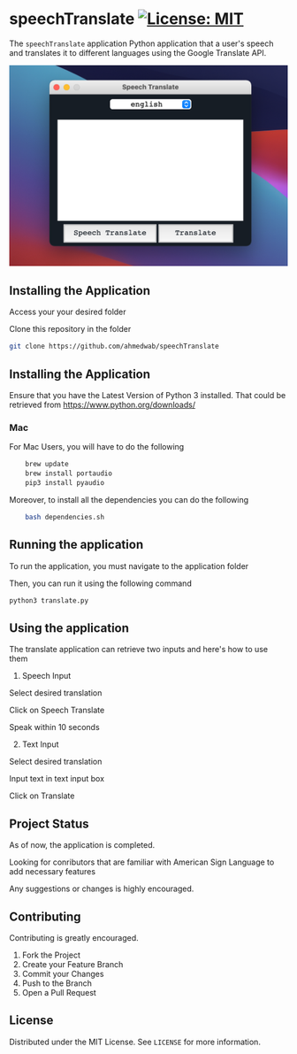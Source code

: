 # speechTranslate [![License: MIT](https://img.shields.io/badge/License-MIT-yellow.svg)](https://opensource.org/licenses/MIT)

The `speechTranslate` application Python application that  a user's speech and translates it to different languages using the Google Translate API.

<img src="images/screenshotapp.png" alt="Menu">

## Installing the Application
Access your your desired folder

Clone this repository in the  folder
```sh
git clone https://github.com/ahmedwab/speechTranslate
```

## Installing the Application

Ensure that you have the Latest Version of Python 3 installed.
That could be retrieved from https://www.python.org/downloads/

### Mac
For Mac Users, you will have to do the following

```sh
	brew update
	brew install portaudio
	pip3 install pyaudio

```

Moreover, to install all the dependencies you can do the following
```sh
	bash dependencies.sh

```


## Running the application 

To run the application, you must navigate to the application folder 

Then, you can run it using the following command
```sh
python3 translate.py
```
## Using the application

The translate application can retrieve two inputs and here's how to use them

1. Speech Input

Select desired translation

Click on Speech Translate

Speak within 10 seconds

2. Text Input

Select desired translation

Input text in text input box

Click on Translate
    




## Project Status

As of now, the application is completed.

Looking for conributors that are familiar with American Sign Language to add necessary features

Any suggestions or changes is highly encouraged.




## Contributing

Contributing is greatly encouraged.

1. Fork the Project
2. Create your Feature Branch 
3. Commit your Changes 
4. Push to the Branch 
5. Open a Pull Request




## License

Distributed under the MIT License. See `LICENSE` for more information.
